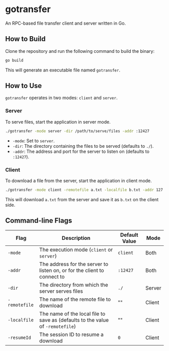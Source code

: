 # gotransfer

An RPC-based file transfer client and server written in Go.

## How to Build

Clone the repository and run the following command to build the binary:

```bash
go build
```

This will generate an executable file named `gotransfer`.

## How to Use

`gotransfer` operates in two modes: `client` and `server`.

### Server

To serve files, start the application in server mode.

```bash
./gotransfer -mode server -dir /path/to/serve/files -addr :12427
```

- `-mode`: Set to `server`.
- `-dir`: The directory containing the files to be served (defaults to `./`).
- `-addr`: The address and port for the server to listen on (defaults to `:12427`).

### Client

To download a file from the server, start the application in client mode.

```bash
./gotransfer -mode client -remotefile a.txt -localfile b.txt -addr 127.0.0.1:12427
```

This will download `a.txt` from the server and save it as `b.txt` on the client side.

## Command-line Flags

| Flag | Description | Default Value | Mode |
| --- | --- | --- | --- |
| `-mode` | The execution mode (`client` or `server`) | `client` | Both |
| `-addr` | The address for the server to listen on, or for the client to connect to | `:12427` | Both |
| `-dir` | The directory from which the server serves files | `./` | Server |
| `-remotefile` | The name of the remote file to download | "" | Client |
| `-localfile` | The name of the local file to save as (defaults to the value of `-remotefile`) | "" | Client |
| `-resumeId` | The session ID to resume a download | `0` | Client |
